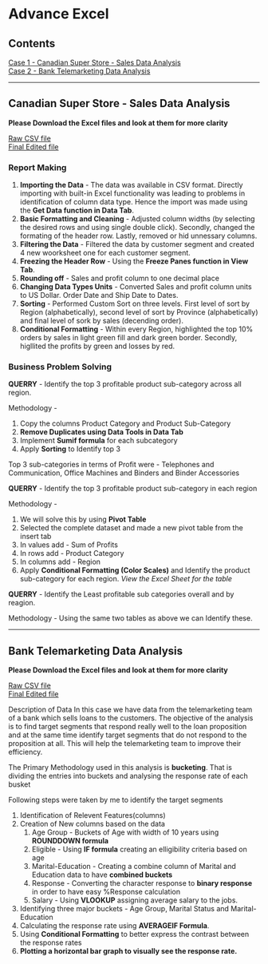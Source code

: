# Advance Excel
## Contents
[Case 1 - Canadian Super Store - Sales Data Analysis](#canadian-super-store---sales-data-analysis)</br>
[Case 2 - Bank Telemarketing Data Analysis](#bank-telemarketing-data-analysis)

***
## Canadian Super Store - Sales Data Analysis
**Please Download the Excel files and look at them for more clarity**

[Raw CSV file](canadian_superstore_sales.csv)</br>
[Final Edited file](Canadian_SuperStore_Final.xlsx)

### Report Making 

1. **Importing the Data** - The data was available in CSV format. Directly importing with built-in Excel functionality was leading to problems in identification of column data type. Hence the import was made using the **Get Data function in Data Tab**.
2. **Basic Formatting and Cleaning** - Adjusted column widths (by selecting the desired rows and using single double click). Secondly, changed the formating of the header row. Lastly, removed or hid unnessary columns.
3. **Filtering the Data** - Filtered the data by customer segment and created 4 new woorksheet one for each customer segment.
4. **Freezing the Header Row** - Using the **Freeze Panes function in View Tab**.
5. **Rounding off** - Sales and profit column to one decimal place
6. **Changing Data Types Units** - Converted Sales and profit column units to US Dollar. Order Date and Ship Date to Dates.
7. **Sorting** - Performed Custom Sort on three levels. First level of sort by Region (alphabetically), second level of sort by Province (alphabetically) and final level of sork by sales (decending order).
8. **Conditional Formatting** - Within every Region, highlighted the top 10% orders by sales in light green fill and dark green border. Secondly, higllited the profits by green and losses by red.

### Business Problem Solving
**QUERRY** - Identify the top 3 profitable product sub-category across all region.</br>

Methodology -
1. Copy the columns Product Category and Product Sub-Category
2. **Remove Duplicates using Data Tools in Data Tab**
3. Implement **Sumif formula** for each subcategory
4. Apply **Sorting** to Identify top 3

Top 3 sub-categories in terms of Profit were - Telephones and Communication, Office Machines and Binders and Binder Accessories 

**QUERRY** - Identify the top 3 profitable product sub-category in each region

Methodology -
1. We will solve this by using **Pivot Table**
2. Selected the complete dataset and made a new pivot table from the insert tab
3. In values add - Sum of Profits
4. In rows add - Product Category
5. In columns add - Region
6. Apply **Conditional Formatting (Color Scales)** and Identify the product sub-category for each region.
*View the Excel Sheet for the table*

**QUERRY** - Identify the Least profitable sub categories overall and by reagion.

Methodology - Using the same two tables as above we can Identify these.
***
## Bank Telemarketing Data Analysis
**Please Download the Excel files and look at them for more clarity**

[Raw CSV file]()</br>
[Final Edited file]()

Description of Data
In this case we have data from the telemarketing team of a bank which sells loans to the customers. The objective of the analysis is to find target segments that respond really well to the loan proposition and at the same time identify target segments that do not respond to the proposition at all. This will help the telemarketing team to improve their efficiency.

The Primary Methodology used in this analysis is **bucketing**. That is dividing the entries into buckets and analysing the response rate of each busket

Following steps were taken by me to identify the target segments
1. Identification of Relevent Features(columns)
2. Creation of New columns based on the data
   1. Age Group - Buckets of Age with width of 10 years using **ROUNDDOWN formula**
   2. Eligible - Using **IF formula** creating an elligibility criteria based on age
   3. Marital-Education - Creating a combine column of Marital and Education data to have **combined buckets**
   4. Response - Converting the character response to **binary response** in order to have easy %Response calculation
   5. Salary - Using **VLOOKUP** assigning average salary to the jobs.
3. Identifying three major buckets - Age Group, Marital Status and Marital-Education
4. Calculating the response rate using **AVERAGEIF Formula**.
5. Using **Conditional Formatting** to better express the contrast between the response rates
6. **Plotting a horizontal bar graph to visually see the response rate.**
